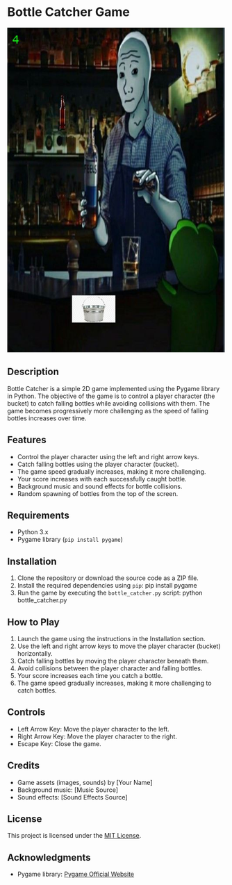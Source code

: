 # Bottle Catcher Game

![Gameplay](screenshot.png)

## Description

Bottle Catcher is a simple 2D game implemented using the Pygame library in Python. The objective of the game is to control a player character (the bucket) to catch falling bottles while avoiding collisions with them. The game becomes progressively more challenging as the speed of falling bottles increases over time.

## Features

- Control the player character using the left and right arrow keys.
- Catch falling bottles using the player character (bucket).
- The game speed gradually increases, making it more challenging.
- Your score increases with each successfully caught bottle.
- Background music and sound effects for bottle collisions.
- Random spawning of bottles from the top of the screen.

## Requirements

- Python 3.x
- Pygame library (`pip install pygame`)

## Installation

1. Clone the repository or download the source code as a ZIP file.
2. Install the required dependencies using `pip`: pip install pygame
3. Run the game by executing the `bottle_catcher.py` script: python bottle_catcher.py

## How to Play

1. Launch the game using the instructions in the Installation section.
2. Use the left and right arrow keys to move the player character (bucket) horizontally.
3. Catch falling bottles by moving the player character beneath them.
4. Avoid collisions between the player character and falling bottles.
5. Your score increases each time you catch a bottle.
6. The game speed gradually increases, making it more challenging to catch bottles.

## Controls

- Left Arrow Key: Move the player character to the left.
- Right Arrow Key: Move the player character to the right.
- Escape Key: Close the game.

## Credits

- Game assets (images, sounds) by [Your Name]
- Background music: [Music Source]
- Sound effects: [Sound Effects Source]

## License

This project is licensed under the [MIT License](LICENSE).

## Acknowledgments

- Pygame library: [Pygame Official Website](https://www.pygame.org/)